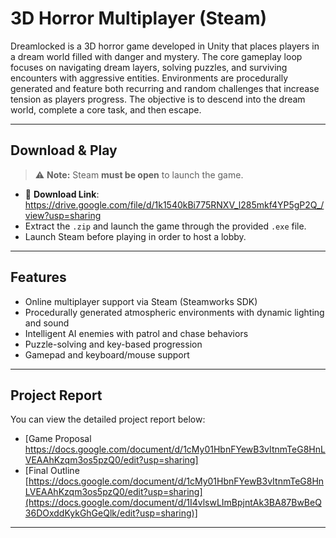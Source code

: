 # 3D Horror Multiplayer (Steam)

Dreamlocked is a 3D horror game developed in Unity that places players in a dream world filled with danger and mystery. The core gameplay loop focuses on navigating dream layers, solving puzzles, and surviving encounters with aggressive entities. Environments are procedurally generated and feature both recurring and random challenges that increase tension as players progress. The objective is to descend into the dream world, complete a core task, and then escape.

---
## Download & Play

> ⚠️ **Note:** Steam **must be open** to launch the game.

- 🔗 **Download Link**: https://drive.google.com/file/d/1k1540kBi775RNXV_l285mkf4YP5gP2Q_/view?usp=sharing
- Extract the `.zip` and launch the game through the provided `.exe` file.
- Launch Steam before playing in order to host a lobby.

---
## Features

- Online multiplayer support via Steam (Steamworks SDK)
- Procedurally generated atmospheric environments with dynamic lighting and sound
- Intelligent AI enemies with patrol and chase behaviors
- Puzzle-solving and key-based progression
- Gamepad and keyboard/mouse support

---

## Project Report

You can view the detailed project report below:

- [Game Proposal https://docs.google.com/document/d/1cMy01HbnFYewB3vItnmTeG8HnLVEAAhKzqm3os5pzQ0/edit?usp=sharing]
- [Final Outline [https://docs.google.com/document/d/1cMy01HbnFYewB3vItnmTeG8HnLVEAAhKzqm3os5pzQ0/edit?usp=sharing](https://docs.google.com/document/d/1I4vlswLImBpjntAk3BA87BwBeQ36DOxddKykGhGeQlk/edit?usp=sharing)]

---
